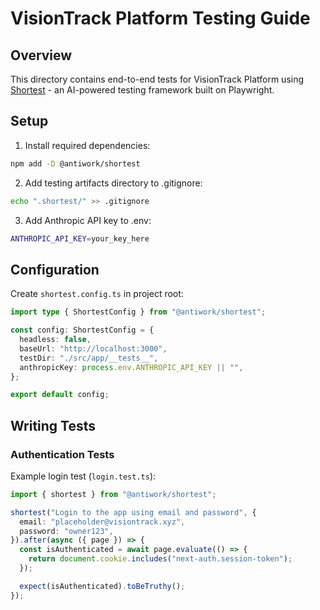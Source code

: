# VisionTrack Platform Testing Guide

## Overview

This directory contains end-to-end tests for VisionTrack Platform using [Shortest](https://shortest.com) - an AI-powered testing framework built on Playwright.

## Setup

1. Install required dependencies:

```bash
npm add -D @antiwork/shortest
```

2. Add testing artifacts directory to .gitignore:

```bash
echo ".shortest/" >> .gitignore
```

3. Add Anthropic API key to .env:

```bash
ANTHROPIC_API_KEY=your_key_here
```

## Configuration

Create `shortest.config.ts` in project root:

```typescript
import type { ShortestConfig } from "@antiwork/shortest";

const config: ShortestConfig = {
  headless: false,
  baseUrl: "http://localhost:3000",
  testDir: "./src/app/__tests__",
  anthropicKey: process.env.ANTHROPIC_API_KEY || "",
};

export default config;
```

## Writing Tests

### Authentication Tests

Example login test (`login.test.ts`):

```typescript
import { shortest } from "@antiwork/shortest";

shortest("Login to the app using email and password", {
  email: "placeholder@visiontrack.xyz",
  password: "owner123",
}).after(async ({ page }) => {
  const isAuthenticated = await page.evaluate(() => {
    return document.cookie.includes("next-auth.session-token");
  });

  expect(isAuthenticated).toBeTruthy();
});
```
